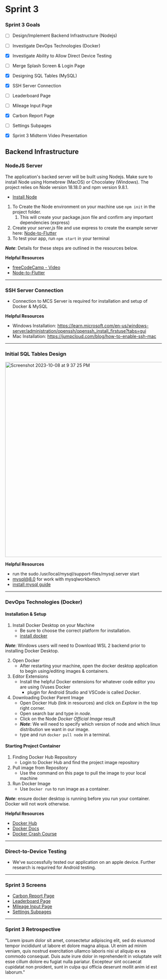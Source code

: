 # Sprint 3

### Sprint 3 Goals
- [ ] Design/Implement Backend Infrastructure (Nodejs)
- [ ] Investigate DevOps Technologies (Docker)
- [X] Investigate Ability to Allow Direct Device Testing
- [ ] Merge Splash Screen & Login Page
- [X] Designing SQL Tables (MySQL)
- [X] SSH Server Connection
- [ ] Leaderboard Page
- [ ] Mileage Input Page
- [X] Carbon Report Page
- [ ] Settings Subpages 
- [X] Sprint 3 Midterm Video Presentation



## Backend Infrastructure

### NodeJS Server
The application's backed server will be built using Nodejs. Make sure to install Node using Homebrew (MacOS) or Chocolatey (Windows). The project relies on Node version 18.18.0 and npm version 9.8.1. 

* [Install Node](https://nodejs.org/en/download)

1. To Create the Node environment on your machine use ```npm init``` in the project folder.
   1. This will create your package.json file and confirm any important dependencies (express)
2. Create your _server.js_ file and use express to create the example server here: [Node-to-Flutter](https://thiagoevoa.medium.com/creating-an-end-to-end-project-from-node-js-backend-to-flutter-app-a8df8ffdde5b)
3. To test your app, run ```npm start``` in your terminal

**_Note_**: Details for these steps are outlined in the resources below. 

**Helpful Resources**
- [freeCodeCamp - Video](https://www.youtube.com/watch?v=ylJz7N-dv1E)
- [Node-to-Flutter](https://thiagoevoa.medium.com/creating-an-end-to-end-project-from-node-js-backend-to-flutter-app-a8df8ffdde5b)


---
### SSH Server Connection
* Connection to MCS Server is required for installation and setup of Docker & MySQL

**Helpful Resources**
* Windows Installation: https://learn.microsoft.com/en-us/windows-server/administration/openssh/openssh_install_firstuse?tabs=gui
* Mac Installation: https://jumpcloud.com/blog/how-to-enable-ssh-mac

---
### Initial SQL Tables Design

<img width="626" alt="Screenshot 2023-10-08 at 9 37 25 PM" src="https://github.com/Developer-DUCS/eMission/assets/78003140/9f949e8c-32de-4e38-aee5-a0d2bc0e7e26">


**Helpful Resources**
- run the sudo /usr/local/mysql/support-files/mysql.server start 
- mysql@8.0 for work with mysqlworkbench
- [install mysql guide](https://medium.com/@imamun/installing-a-local-mysql-server-bdfb0af88666)

---
### DevOps Technologies (Docker)
#### Installation & Setup
1. Install Docker Desktop on your Machine
   - Be sure to choose the correct platform for installation.
   - [install docker](https://docs.docker.com/get-docker/)
  
**_Note_**: Windows users will need to Download WSL 2 backend prior to installing Docker Desktop.

2. Open Docker 
   - After restarting your machine, open the docker desktop application to begin using/editing images & containers.
3. Editor Extensions
   - Install the helpful Docker extensions for whatever code editor you are using (Vuses Docker
     - plugin for Android Studio and VSCode is called _Docker_.
4. Downloading Docker Parent Image
   - Open Docker Hub (link in resources) and click on _Explore_ in the top right corner.
   - Open search bar and type in  _node_.
   - Click on the Node _Docker Official Image_ result
   - **_Note_**: We will need to specify which version of node and which linux distribution we want in our image.
   - type and run ```docker pull node``` in a terminal. 


#### Starting Project Container
1. Finding Docker Hub Repository
   -  Login to Docker Hub and find the project image repository
2. Pull image from Repository 
   - Use the command on this page to pull the image to your local machine
3. Run Docker Image
   - Use ```Docker run``` to run image as a container.


**_Note_**: ensure docker desktop is running before you run your container. Docker will not work otherwise. 


**Helpful Resources**
- [Docker Hub](https://hub.docker.com/)
- [Docker Docs](https://docs.docker.com/)
- [Docker Crash Course](https://www.youtube.com/watch?v=31ieHmcTUOk&list=PL4cUxeGkcC9hxjeEtdHFNYMtCpjNBm3h7&index=1)


---
### Direct-to-Device Testing
* We've successfully tested our application on an apple device. Further research is requrired for Android testing.


---
### Sprint 3 Screens
* [Carbon Report Page](https://github.com/Developer-DUCS/eMission/wiki/App-Screens-Documentation#carbon-report-page)
* [Leaderboard Page](https://github.com/Developer-DUCS/eMission/wiki/App-Screens-Documentation#leaderboard-page)
* [Mileage Input Page](https://github.com/Developer-DUCS/eMission/wiki/App-Screens-Documentation#manual-drive-input-page)
* [Settings Subpages](https://github.com/Developer-DUCS/eMission/wiki/App-Screens-Documentation#settings-page)
---
### Sprint 3 Retrospective
"Lorem ipsum dolor sit amet, consectetur adipiscing elit, sed do eiusmod tempor incididunt ut labore et dolore magna aliqua. Ut enim ad minim veniam, quis nostrud exercitation ullamco laboris nisi ut aliquip ex ea commodo consequat. Duis aute irure dolor in reprehenderit in voluptate velit esse cillum dolore eu fugiat nulla pariatur. Excepteur sint occaecat cupidatat non proident, sunt in culpa qui officia deserunt mollit anim id est laborum."
